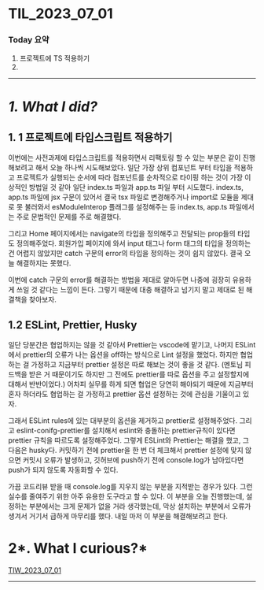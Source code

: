 # TIL_2023_07_01

### Today 요약

1. 프로젝트에 TS 적용하기
2.

---

# **_1. What I did?_**

## 1. 1 프로젝트에 타입스크립트 적용하기

이번에는 사전과제에 타입스크립트를 적용하면서 리팩토링 할 수 있는 부분은 같이 진행해보려고 해서 오늘 하나씩 시도해보았다. 일단 가장 상위 컴포넌트 부터 타입을 적용하고 프로젝트가 실행되는 순서에 따라 컴포넌트를 순차적으로 타이핑 하는 것이 가장 이상적인 방법일 것 같아 일단 index.ts 파일과 app.ts 파일 부터 시도했다. index.ts, app.ts 파일에 jsx 구문이 있어서 결국 tsx 파일로 변경해주거나 import로 모듈을 제대로 못 불러와서 esModuleInterop 플래그를 설정해주는 등 index.ts, app.ts 파일에서는 주로 문법적인 문제를 주로 해결했다.

그리고 Home 페이지에서는 navigate의 타입을 정의해주고 전달되는 prop들의 타입도 정의해주었다. 회원가입 페이지에 와서 input 태그나 form 태그의 타입을 정의하는 건 어렵지 않았지만 catch 구문의 error의 타입을 정의하는 것이 쉽지 않았다. 결국 오늘 해결하지는 못했다.

이번에 catch 구문의 error를 해결하는 방법을 제대로 알아두면 나중에 굉장히 유용하게 쓰일 것 같다는 느낌이 든다. 그렇기 때문에 대충 해결하고 넘기지 말고 제대로 된 해결책을 찾아보자.

## 1.2 ESLint, Prettier, Husky

일단 당분간은 협업하지는 않을 것 같아서 Prettier는 vscode에 맡기고, 나머지 ESLint에서 prettier의 오류가 나는 옵션을 off하는 방식으로 Lint 설정을 했었다. 하지만 협업하는 걸 가정하고 지금부터 prettier 설정은 따로 해보는 것이 좋을 것 같다. (멘토님 피드백을 받은 거 때문이기도 하지만 그 전에도 prettier를 따로 옵션을 주고 설정할지에 대해서 반반이었다.) 어차피 실무를 하게 되면 협업은 당연히 해야되기 때문에 지금부터 혼자 하더라도 협업하는 걸 가정하고 prettier 옵션 설정하는 것에 관심을 기울이고 있자.

그래서 ESLint rules에 있는 대부분의 옵션을 제거하고 prettier로 설정해주었다.
그리고 eslint-conifg-prettier를 설치해서 eslint와 충돌하는 prettier규칙이 있다면 prettier 규칙을 따르도록 설정해주었다. 그렇게 ESLint와 Prettier는 해결을 했고, 그 다음은 husky다. 커밋하기 전에 prettier을 한 번 더 체크해서 prettier 설정에 맞지 않으면 커밋시 오류가 발생하고, 깃허브에 push하기 전에 console.log가 남아있다면 push가 되지 않도록 자동화할 수 있다.

가끔 코드리뷰 받을 때 console.log를 지우지 않는 부분을 지적받는 경우가 있다. 그런 실수를 줄여주기 위한 아주 유용한 도구라고 할 수 있다. 이 부분을 오늘 진행했는데, 설정하는 부분에서는 크게 문제가 없을 거라 생각했는데, 막상 설치하는 부분에서 오류가 생겨서 거기서 급하게 마무리를 했다. 내일 마저 이 부분을 해결해보려고 한다.

# 2*. What I curious?*

[TIW_2023_07_01](https://www.notion.so/TIW_2023_07_01-cb6165dc0b6b4a668d0c948c59bee138?pvs=21)

---

